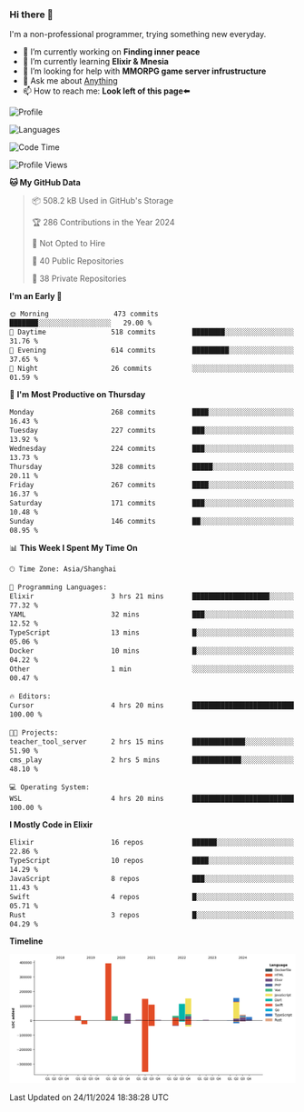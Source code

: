 ### Hi there 👋

I'm a non-professional programmer, trying something new everyday.

<!--
**dyzdyz010/dyzdyz010** is a ✨ _special_ ✨ repository because its `README.md` (this file) appears on your GitHub profile.
-->

- 🔭 I’m currently working on **Finding inner peace**
- 🌱 I’m currently learning **Elixir & Mnesia**
- 🤔 I’m looking for help with **MMORPG game server infrustructure**
- 💬 Ask me about [Anything](https://github.com/dyzdyz010/dyzdyz010/issues)
- 📫 How to reach me: **Look left of this page⬅️**

<!-- - 👯 I’m looking to collaborate on
- 😄 Pronouns: ...
- ⚡ Fun fact: ...
 -->
 
![Profile](https://github-readme-stats.vercel.app/api?username=dyzdyz010&count_private=true&show_icons=true&theme=dracula)

![Languages](https://github-readme-stats.vercel.app/api/top-langs/?username=dyzdyz010&layout=compact&theme=dracula)

<!--START_SECTION:waka-->
![Code Time](http://img.shields.io/badge/Code%20Time-1%2C837%20hrs%209%20mins-blue)

![Profile Views](http://img.shields.io/badge/Profile%20Views-1-blue)

**🐱 My GitHub Data** 

> 📦 508.2 kB Used in GitHub's Storage 
 > 
> 🏆 286 Contributions in the Year 2024
 > 
> 🚫 Not Opted to Hire
 > 
> 📜 40 Public Repositories 
 > 
> 🔑 38 Private Repositories 
 > 
**I'm an Early 🐤** 

```text
🌞 Morning                473 commits         ███████░░░░░░░░░░░░░░░░░░   29.00 % 
🌆 Daytime                518 commits         ████████░░░░░░░░░░░░░░░░░   31.76 % 
🌃 Evening                614 commits         █████████░░░░░░░░░░░░░░░░   37.65 % 
🌙 Night                  26 commits          ░░░░░░░░░░░░░░░░░░░░░░░░░   01.59 % 
```
📅 **I'm Most Productive on Thursday** 

```text
Monday                   268 commits         ████░░░░░░░░░░░░░░░░░░░░░   16.43 % 
Tuesday                  227 commits         ███░░░░░░░░░░░░░░░░░░░░░░   13.92 % 
Wednesday                224 commits         ███░░░░░░░░░░░░░░░░░░░░░░   13.73 % 
Thursday                 328 commits         █████░░░░░░░░░░░░░░░░░░░░   20.11 % 
Friday                   267 commits         ████░░░░░░░░░░░░░░░░░░░░░   16.37 % 
Saturday                 171 commits         ███░░░░░░░░░░░░░░░░░░░░░░   10.48 % 
Sunday                   146 commits         ██░░░░░░░░░░░░░░░░░░░░░░░   08.95 % 
```


📊 **This Week I Spent My Time On** 

```text
🕑︎ Time Zone: Asia/Shanghai

💬 Programming Languages: 
Elixir                   3 hrs 21 mins       ███████████████████░░░░░░   77.32 % 
YAML                     32 mins             ███░░░░░░░░░░░░░░░░░░░░░░   12.52 % 
TypeScript               13 mins             █░░░░░░░░░░░░░░░░░░░░░░░░   05.06 % 
Docker                   10 mins             █░░░░░░░░░░░░░░░░░░░░░░░░   04.22 % 
Other                    1 min               ░░░░░░░░░░░░░░░░░░░░░░░░░   00.47 % 

🔥 Editors: 
Cursor                   4 hrs 20 mins       █████████████████████████   100.00 % 

🐱‍💻 Projects: 
teacher_tool_server      2 hrs 15 mins       █████████████░░░░░░░░░░░░   51.90 % 
cms_play                 2 hrs 5 mins        ████████████░░░░░░░░░░░░░   48.10 % 

💻 Operating System: 
WSL                      4 hrs 20 mins       █████████████████████████   100.00 % 
```

**I Mostly Code in Elixir** 

```text
Elixir                   16 repos            ██████░░░░░░░░░░░░░░░░░░░   22.86 % 
TypeScript               10 repos            ████░░░░░░░░░░░░░░░░░░░░░   14.29 % 
JavaScript               8 repos             ███░░░░░░░░░░░░░░░░░░░░░░   11.43 % 
Swift                    4 repos             █░░░░░░░░░░░░░░░░░░░░░░░░   05.71 % 
Rust                     3 repos             █░░░░░░░░░░░░░░░░░░░░░░░░   04.29 % 
```



**Timeline**

![Lines of Code chart](https://raw.githubusercontent.com/dyzdyz010/dyzdyz010/master/assets/bar_graph.png)


 Last Updated on 24/11/2024 18:38:28 UTC
<!--END_SECTION:waka-->
